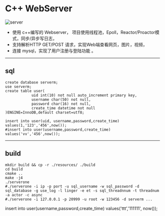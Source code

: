 # C++ WebServer

![server](https://img.shields.io/github/actions/workflow/status/VcSpace/WebServer/c-cpp.yml?branch=main)

- 使用 c++编写的 Webserver， 项目使用线程池，Epoll，Reactor/Proactor模式，同步/异步写日志， 
- 支持解析HTTP GET/POST 请求，实现Web端查看网页，图片，视频，
- 连接 mysql，实现了用户注册与登陆功能 。

---

## sql

```
create database serverm;
use serverm;
create table user(
            uid int(10) not null auto_increment primary key,
            username char(50) not null,
            password char(16) not null,
            create_time datetime not null
)ENGINE=InnoDB,default charset=utf8;

insert into user(uid, username,password,create_time) values(1,'123','456',now());
#insert into user(username,password,create_time) values('vv','456',now());
```

---

## build

```
mkdir build && cp -r ./resources/ ./build
cd build
cmake ..
make -j4
./serverone
#./serverone -i ip -p port -u sql_username -w sql_password -d sql_database -g use_log -l linger -e et -s sql_threadnnum -t threadnum -a actor -c async
#./serverone -i 127.0.0.1 -p 20999 -u root -w 123456 -d serverm ...
```
insert into user(username,password,create_time) values('ttt','111111', now());
